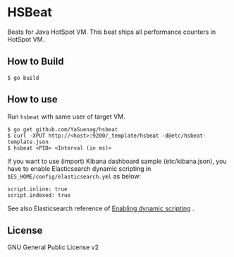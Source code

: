 # HSBeat

Beats for Java HotSpot VM.
This beat ships all performance counters in HotSpot VM.

## How to Build

```shell
$ go build
```

## How to use

Run ```hsbeat``` with same user of target VM.

```shell
$ go get github.com/YaSuenag/hsbeat
$ curl -XPUT http://<host>:9200/_template/hsbeat -d@etc/hsbeat-template.json
$ hsbeat <PID> <Interval (in ms)>
```

If you want to use (import) Kibana dashboard sample (etc/kibana.json), you have to enable Elasticsearch dynamic scripting in ```$ES_HOME/config/elasticsearch.yml``` as below:

```
script.inline: true
script.indexed: true
```

See also Elasticsearch reference of [Enabling dynamic scripting](https://www.elastic.co/guide/en/elasticsearch/reference/current/modules-scripting.html#enable-dynamic-scripting) .

## License
GNU General Public License v2

